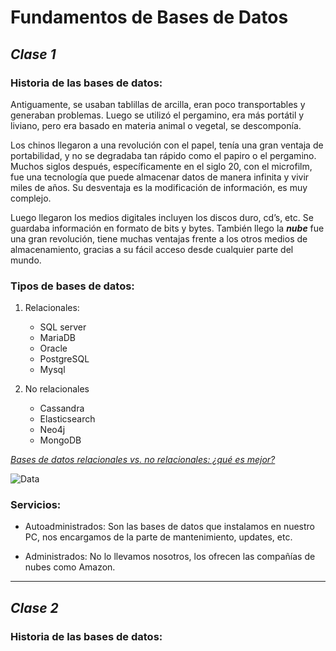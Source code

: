 # Fundamentos de Bases de Datos

## ___Clase 1___

### **Historia de las bases de datos:**

Antiguamente, se usaban tablillas de arcilla, eran poco transportables y generaban problemas. Luego se utilizó el pergamino, era más portátil y liviano, pero era basado en materia animal o vegetal, se descomponía.

Los chinos llegaron a una revolución con el papel, tenía una gran ventaja de portabilidad, y no se degradaba tan rápido como el papiro o el pergamino. Muchos siglos después, específicamente en el siglo 20, con el microfilm, fue una tecnología que puede almacenar datos de manera infinita y vivir miles de años. Su desventaja es la modificación de información, es muy complejo.

Luego llegaron los medios digitales incluyen los discos duro, cd’s, etc. Se guardaba información en formato de bits y bytes. También llego la ***nube*** fue una gran revolución, tiene muchas ventajas frente a los otros medios de almacenamiento, gracias a su fácil acceso desde cualquier parte del mundo.

### **Tipos de bases de datos:**

1. Relacionales:

    * SQL server
    * MariaDB
    * Oracle
    * PostgreSQL
    * Mysql

2. No relacionales

    * Cassandra
    * Elasticsearch
    * Neo4j
    * MongoDB

*[Bases de datos relacionales vs. no relacionales: ¿qué es mejor?](https://aukera.es/blog/bases-de-datos-relacionales-vs-no-relacionales/)*

![Data](https://aukera.es/blog/imagenes/SQL-vs-NoSQL.jpg)

### Servicios:

* Autoadministrados: Son las bases de datos que instalamos en nuestro PC, nos encargamos de la parte de mantenimiento, updates, etc.

* Administrados: No lo llevamos nosotros, los ofrecen las compañías de nubes como Amazon.
___

## ___Clase 2___

### **Historia de las bases de datos:**